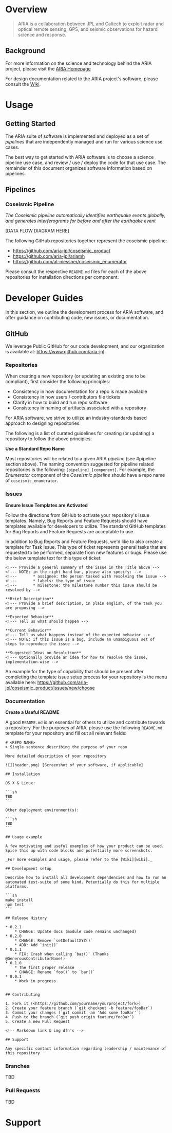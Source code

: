 # Overview

> ARIA is a collaboration between JPL and Caltech to exploit radar and optical remote sensing, GPS, and seismic observations for hazard science and response.

## Background

For more information on the science and technology behind the ARIA project, please visit the [ARIA Homepage](https://aria.jpl.nasa.gov)

For design documentation related to the ARIA project's software, please consult the [Wiki](https://aria.atlassian.net/wiki/spaces/ARIA/overview).

# Usage

## Getting Started

The ARIA suite of software is implemented and deployed as a set of _pipelines_ that are independently managed and run for various science use cases.

The best way to get started with ARIA software is to choose a science pipeline use case, and review / use / deploy the code for that use case. The remainder
of this document organizes software information based on pipelines.

## Pipelines

### Coseismic Pipeline

_The Coseismic pipeline automatically identifies earthquake events globally, and generates interferograms for before and after the earthqake event_

[DATA FLOW DIAGRAM HERE]

The following GitHub repositories together represent the coseismic pipeline:
- https://github.com/aria-jpl/coseismic_product
- https://github.com/aria-jpl/ariamh
- https://github.com/al-niessner/coseismic_enumerator

Please consult the respective `README.md` files for each of the above repositories for installation directions per component.

# Developer Guides

In this section, we outline the development process for ARIA software, and offer guidance on contributing code, new issues, or documentation.

## GitHub

We leverage Public GitHub for our code development, and our organization is available at: https://www.github.com/aria-jpl

### Repositories

When creating a new repository (or updating an existing one to be compliant), first consider the following principles:
- Consistency in how documentation for a repo is made available
- Consistency in how users / contributors file tickets
- Clarity in how to build and run repo software
- Consistency in naming of artifacts associated with a repository

For ARIA software, we strive to utilize an industry-standards based approach to designing repositories.

The following is a list of curated guidelines for creating (or updating) a repository to follow the above principles:

**Use a Standard Repo Name**

Most repositories will be related to a given ARIA _pipeline_ (see #pipeline section above). The naming convention suggested for pipeline
related repositories is the following: `[pipeline]_[component]`. For example, the _Enumerator_ component of the _Coseismic pipeline_ should
have a repo name of `coseismic_enumerator`.

### Issues

**Ensure Issue Templates are Activated**

Follow the directions from GitHub to activate your repository's issue templates. Namely, Bug Reports and Feature Requests should have templates
available for developers to utilize. The standard GitHub templates for Bug Reports and Feature Requests are acceptable to use.

In addition to Bug Reports and Feature Requests, we'd like to also create a template for Task Issue. This type of ticket represents general tasks
that are requested to be performed, separate from new features or bugs. Please use the below template text for this type of ticket:

```
<!--- Provide a general summary of the issue in the Title above -->
<!--- NOTE: in the right hand bar, please also specify: -->
<!---       * assignee: the person tasked with resolving the issue -->
<!---       * labels: the type of issue
<!---       * milestone: the milestone number this issue should be resolved by -->

**Brief Description**
<!--- Provide a brief description, in plain english, of the task you are proposing -->

**Expected Behavior**
<!--- Tell us what should happen -->

**Current Behavior**
<!--- Tell us what happens instead of the expected behavior -->
<!--- NOTE: if this issue is a bug, include an unambiguous set of steps to reproduce the issue -->

**Suggested Ideas on Resolution**
<!--- Optionally provide an idea for how to resolve the issue, implementation-wise -->
```

An example for the type of capability that should be present after completing the template issue setup process for your repository is the menu
available here: https://github.com/aria-jpl/coseismic_product/issues/new/choose


### Documentation

**Create a Useful README**

A good `README.md` is an essential for others to utilize and contribute towards a repository. For the purposes of ARIA, please use
the following `README.md` template for your repository and fill out all relevant fields:

~~~
# <REPO NAME>
> Single sentence describing the purpose of your repo

More detailed description of your repository

![](header.png) [Screenshot of your software, if applicable]

## Installation

OS X & Linux:

```sh
TBD
```

Other deployment environment(s):

```sh
TBD
```

## Usage example

A few motivating and useful examples of how your product can be used. Spice this up with code blocks and potentially more screenshots.

_For more examples and usage, please refer to the [Wiki][wiki]._

## Development setup

Describe how to install all development dependencies and how to run an automated test-suite of some kind. Potentially do this for multiple platforms.

```sh
make install
npm test
```

## Release History

* 0.2.1
    * CHANGE: Update docs (module code remains unchanged)
* 0.2.0
    * CHANGE: Remove `setDefaultXYZ()`
    * ADD: Add `init()`
* 0.1.1
    * FIX: Crash when calling `baz()` (Thanks @GenerousContributorName!)
* 0.1.0
    * The first proper release
    * CHANGE: Rename `foo()` to `bar()`
* 0.0.1
    * Work in progress


## Contributing

1. Fork it (<https://github.com/yourname/yourproject/fork>)
2. Create your feature branch (`git checkout -b feature/fooBar`)
3. Commit your changes (`git commit -am 'Add some fooBar'`)
4. Push to the branch (`git push origin feature/fooBar`)
5. Create a new Pull Request

<!-- Markdown link & img dfn's -->

## Support

Any specific contact information regarding leadership / maintenance of this repository

~~~

### Branches

TBD

### Pull Requests

TBD

# Support
